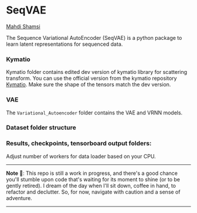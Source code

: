 # SeqVAE
[Mahdi Shamsi](https://www.linkedin.com/in/mahdi-shamsi-9912aa124/) 

The Sequence Variational AutoEncoder (SeqVAE) is a python package to learn latent representations for sequenced data.

### Kymatio
Kymatio folder contains edited dev version of kymatio library for scattering transform. You can use the official version
from the kymatio repository [Kymatio](https://www.kymat.io/). Make sure the shape of the tensors match the dev version.

### VAE
The `Variational_Autoencoder` folder contains the VAE and VRNN models.

### Dataset folder structure 

### Results, checkpoints, tensorboard output folders:

Adjust number of workers for data loader based on your CPU. 

---

**Note** 📝: This repo is still a work in progress, and there's a good chance you'll stumble upon code that's waiting 
for its moment to shine (or to be gently retired). I dream of the day when I'll sit down, coffee in hand, to refactor 
and declutter. So, for now, navigate with caution and a sense of adventure.

---